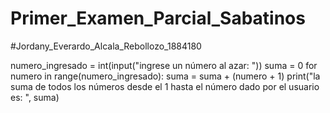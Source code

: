 # Primer_Examen_Parcial_Sabatinos
#Jordany_Everardo_Alcala_Rebollozo_1884180

numero_ingresado = int(input("ingrese un número al azar: "))
suma = 0
for numero in range(numero_ingresado):
  suma = suma + (numero + 1)
print("la suma de todos los números desde el 1 hasta el número dado por el usuario es: ", suma)
